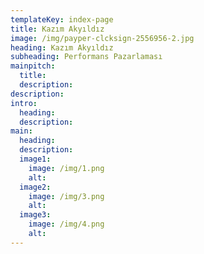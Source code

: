 ```yaml
---
templateKey: index-page
title: Kazım Akyıldız
image: /img/payper-clcksign-2556956-2.jpg
heading: Kazım Akyıldız
subheading: Performans Pazarlaması
mainpitch:
  title: 
  description: 
description: 
intro:
  heading: 
  description: 
main:
  heading: 
  description: 
  image1:
    image: /img/1.png
    alt: 
  image2:
    image: /img/3.png
    alt: 
  image3:
    image: /img/4.png
    alt: 
---
```

